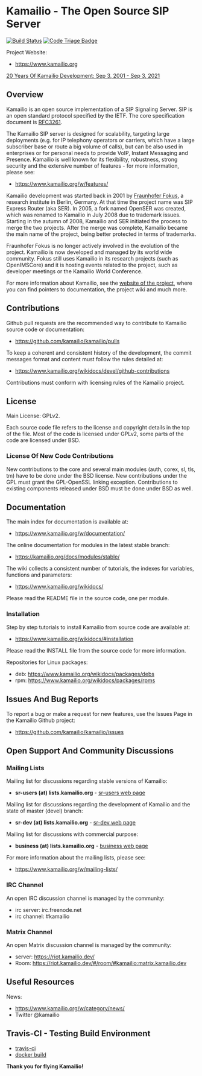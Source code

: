# Kamailio - The Open Source SIP Server

[![Build Status](https://github.com/kamailio/kamailio/actions/workflows/main.yml/badge.svg)](https://github.com/kamailio/kamailio/actions)
[![Code Triage Badge](https://www.codetriage.com/kamailio/kamailio/badges/users.svg)](https://www.codetriage.com/kamailio/kamailio)

Project Website:

  * https://www.kamailio.org

[20 Years Of Kamailio Development: Sep 3, 2001 - Sep 3, 2021](https://www.kamailio.org/w/2021/09/kamailio-20-years-of-development/)

## Overview

Kamailio is an open source implementation of a SIP Signaling Server. SIP is an open standard protocol specified by the IETF. The core specification document is [RFC3261](https://tools.ietf.org/html/rfc3261).

The Kamailio SIP server is designed for scalability, targeting large deployments (e.g. for IP telephony operators or carriers, which have a large subscriber base or route a big volume of calls), but can be also used in enterprises or for personal needs to provide VoIP, Instant Messaging and Presence. Kamailio is well known for its flexibility, robustness, strong security and the extensive number of features - for more information, please see:

  * https://www.kamailio.org/w/features/

Kamailio development was started back in 2001 by [Fraunhofer Fokus](https://www.fokus.fraunhofer.de/), a research institute in Berlin, Germany. At that time the project name was SIP Express Router (aka SER). In 2005, a fork named OpenSER was created, which was renamed to Kamailio in July 2008 due to trademark issues. Starting in the autumn of 2008, Kamailio and SER initiated the process to merge the two projects. After the merge was complete, Kamailio became the main name of the project, being better protected in terms of trademarks.

Fraunhofer Fokus is no longer actively involved in the evolution of the project. Kamailio is  now developed and managed by its world wide community. Fokus still uses Kamailio in its research projects (such as OpenIMSCore) and it is hosting events related to the project, such as developer meetings or the Kamailio World Conference.

For more information about Kamailio, see the [website of the project](https://www.kamailio.org), where you can find pointers to documentation, the project wiki and much more.

## Contributions

Github pull requests are the recommended way to contribute to Kamailio source code or documentation:

  * https://github.com/kamailio/kamailio/pulls

To keep a coherent and consistent history of the development, the commit messages format and content must follow the rules detailed at:

  * https://www.kamailio.org/wikidocs/devel/github-contributions

Contributions must conform with licensing rules of the Kamailio project.

## License

Main License: GPLv2.

Each source code file refers to the license and copyright details in the top of the file. Most of the code is licensed under GPLv2, some parts of the code are licensed under BSD.

### License Of New Code Contributions

New contributions to the core and several main modules (auth, corex, sl, tls, tm) have to be done under the BSD license. New contributions under the GPL must grant the GPL-OpenSSL linking exception. Contributions to existing components released under BSD must be done under BSD as well.

## Documentation

The main index for documentation is available at:

  * https://www.kamailio.org/w/documentation/

The online documentation for modules in the latest stable branch:

  * https://kamailio.org/docs/modules/stable/

The wiki collects a consistent number of tutorials, the indexes for variables, functions and parameters:

  * https://www.kamailio.org/wikidocs/

Please read the README file in the source code, one per module.

### Installation

Step by step tutorials to install Kamailio from source code are available at:

  * https://www.kamailio.org/wikidocs/#installation

Please read the INSTALL file from the source code for more information.

Repositories for Linux packages:

  * deb: https://www.kamailio.org/wikidocs/packages/debs
  * rpm: https://www.kamailio.org/wikidocs/packages/rpms

## Issues And Bug Reports

To report a bug or make a request for new features, use the Issues Page in the Kamailio Github project:

  * https://github.com/kamailio/kamailio/issues

## Open Support And Community Discussions

### Mailing Lists

Mailing list for discussions regarding stable versions of Kamailio:

  * **sr-users (at) lists.kamailio.org** - [sr-users web page](https://lists.kamailio.org/mailman3/postorius/lists/sr-users.lists.kamailio.org/)

Mailing list for discussions regarding the development of Kamailio and the state of master (devel) branch:

  * **sr-dev (at) lists.kamailio.org** - [sr-dev web page](https://lists.kamailio.org/mailman3/postorius/lists/sr-dev.lists.kamailio.org/)

Mailing list for discussions with commercial purpose:

  * **business (at) lists.kamailio.org** - [business web page](https://lists.kamailio.org/mailman3/postorius/lists/business.lists.kamailio.org/)

For more information about the mailing lists, please see:

  * https://www.kamailio.org/w/mailing-lists/

### IRC Channel

An open IRC discussion channel is managed by the community:

  * irc server: irc.freenode.net
  * irc channel: #kamailio

### Matrix Channel

An open Matrix discussion channel is managed by the community:

  * server: https://riot.kamailio.dev/
  * Room: https://riot.kamailio.dev/#/room/#kamailio:matrix.kamailio.dev

## Useful Resources

News:

  * https://www.kamailio.org/w/category/news/
  * Twitter @kamailio

## Travis-CI - Testing Build Environment

 * [travis-ci](https://travis-ci.org/kamailio/kamailio/builds/)
 * [docker build](/test/travis/README.md)

**Thank you for flying Kamailio!**
